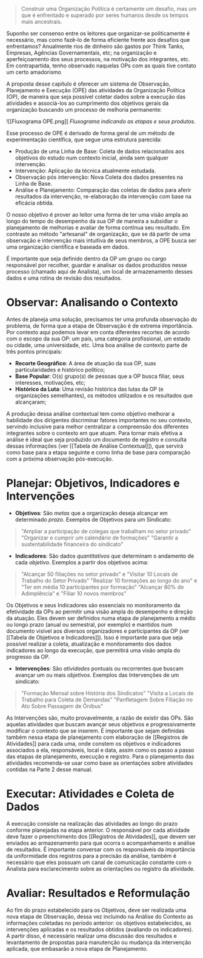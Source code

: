 > Construir uma Organização Política é certamente um desafio, mas um que é enfrentado e superado por seres humanos desde os tempos mais ancestrais. 

Suponho ser consenso entre os leitores que organizar-se politicamente é necessário, mas como fazê-lo de forma eficiente frente aos desafios que enfrentamos? Anualmente rios de dinheiro são gastos por Think Tanks, Empresas, Agências Governamentais, etc; na organização e aperfeiçoamento dos seus processos, na motivação dos integrantes, etc. Em contrapartida, tenho observado naquelas OPs com as quais tive contato um certo amadorismo

A proposta desse capítulo é oferecer um sistema de Observação, Planejamento e Execução (OPE) das atividades da Organização Política (OP), de maneira que seja possível coletar dados sobre a execução das atividades e associá-los ao cumprimento dos objetivos gerais da organização buscando um processo de melhoria permanente:

![[Fluxograma OPE.png]]
*Fluxograma indicando as etapas e seus produtos.*

Esse processo de OPE é derivado de forma geral de um método de experimentação científica, que segue uma estrutura parecida:
* Produção de uma Linha de Base: Coleta de dados relacionados aos objetivos do estudo num contexto inicial, ainda sem qualquer intervenção.
* Intervenção: Aplicação da técnica atualmente estudada.
* Observação pós intervenção: Nova Coleta dos dados presentes na Linha de Base.
* Análise e Planejamento: Comparação das coletas de dados para aferir resultados da intervenção, re-elaboração da intervenção com base na eficácia obtida.

O nosso objetivo é prover ao leitor uma forma de ter uma visão ampla ao longo do tempo do desempenho da sua OP de maneira a subsidiar o planejamento de melhorias e avaliar de forma contínua seu resultado. Em contraste ao método "artesanal" de organização, que se dá partir de uma observação e intervenção mais intuitiva de seus membros, a OPE busca ser uma organização científica e baseada em dados.

É importante que seja definido dentro da OP um grupo ou cargo responsável por recolher, guardar e analisar os dados produzidos nesse processo (chamado aqui de Analista), um local de armazenamento desses dados e uma rotina de revisão dos resultados. 
# Observar: Analisando o Contexto
Antes de planeja uma solução, precisamos ter uma profunda observação do problema, de forma que a etapa de Observação é de extrema importância. Por contexto aqui podemos levar em conta diferentes recortes de acordo com o escopo da sua OP: um país, uma categoria profissional, um estado ou cidade, uma universidade, etc. Uma boa análise de contexto parte de três pontos principais: 

* **Recorte Geográfico**: A área de atuação da sua OP, suas particularidades e histórico político;
* **Base Popular**: O(s) grupo(s) de pessoas que a OP busca filiar, seus interesses, motivações, etc;
* **Histórico da Luta**: Uma revisão histórica das lutas da OP (e organizações semelhantes), os métodos utilizados e os resultados que alcançaram;

A produção dessa análise contextual tem como objetivo melhorar a habilidade dos dirigentes discriminar fatores importantes no seu contexto, servindo inclusive para melhor centralizar a compreensão dos diferentes integrantes sobre o contexto em que atuam. Para tornar mais efetiva a análise é ideal que seja produzido um documento de registro e consulta dessas informações (ver [[Tabela de Análise Contextual]]), que servirá como base para a etapa seguinte e como linha de base para comparação com a próxima observação pós-execução.
# Planejar: Objetivos, Indicadores e Intervenções
* **Objetivos**: São *metas* que a organização deseja alcançar em determinado *prazo*. Exemplos de Objetivos para um Sindicato:
> "Ampliar a participação de colegas que trabalham no setor privado"
"Organizar e cumprir um calendário de formações"
"Garantir a sustentabilidade financeira do sindicato"

* **Indicadores**: São dados *quantitativos* que determinam o andamento de cada *objetivo*. Exemplos a partir dos objetivos acima:
>"Alcançar 50 filiações no setor privado" e "Visitar 10 Locais de Trabalho do Setor Privado"
"Realizar 10 formações ao longo do ano" e "Ter em média 10 participantes por formação"
"Alcançar 80% de Adimplência" e "Filiar 10 novos membros"

Os Objetivos e seus Indicadores são essenciais no monitoramento da efetividade da OPs ao permitir uma visão ampla do desempenho e direção da atuação. Eles devem ser definidos numa etapa de planejamento a médio ou longo prazo (anual ou semestral, por exemplo) e mantidos num documento visível aos diversos organizadores e participantes da OP (ver [[Tabela de Objetivos e Indicadores]]). Isso é importante para que seja possível realizar a coleta, atualização e monitoramento dos dados indicadores ao longo da execução, que permitirá uma visão ampla do progresso da OP. 

* **Intervenções**: São *atividades* pontuais ou recorrentes que buscam avançar um ou mais *objetivos*. Exemplos das Intervenções de um sindicato:
>"Formação Mensal sobre História dos Sindicatos"
"Visita a Locais de Trabalho para Coleta de Demandas"
"Panfletagem Sobre Filiação no Ato Sobre Passagem de Ônibus"

As Intervenções são, muito provavelmente, a razão de existir das OPs. São aquelas atividades que buscam avançar seus objetivos e progressivamente modificar o contexto que se inserem. É importante que sejam definidas também nessa etapa de planejamento com elaboração de [[Registros de Atividades]] para cada uma, onde constem os objetivos e indicadores associados a ela, responsáveis, local e data, assim como os passo a passo das etapas de planejamento, execução e registro. Para o planejamento das atividades recomenda-se usar como base as orientações sobre atividades contidas na Parte 2 desse manual.
# Executar: Atividades e Coleta de Dados
A execução consiste na realização das atividades ao longo do prazo conforme planejadas na etapa anterior. O responsável por cada atividade deve fazer o preenchimento dos [[Registros de Atividades]], que devem ser enviados ao armazenamento para que ocorra o acompanhamento e análise de resultados. É importante conversar com os responsáveis da importância da uniformidade dos registros para a precisão da análise, também é necessário que eles possuam um canal de comunicação constante com o Analista para esclarecimento sobre as orientações ou registro da atividade.
# Avaliar: Resultados e Reformulação
Ao fim do prazo estabelecido para os Objetivos, deve ser realizada uma nova etapa de Observação, dessa vez incluindo na Análise do Contexto as informações coletadas no período anterior: os objetivos estabelecidos, as intervenções aplicadas e os resultados obtidos (avaliando os indicadores). A partir disso, é necessário realizar uma discussão dos resultados e levantamento de propostas para manutenção ou mudança da intervenção aplicada, que embasarão a nova etapa de Planejamento. 